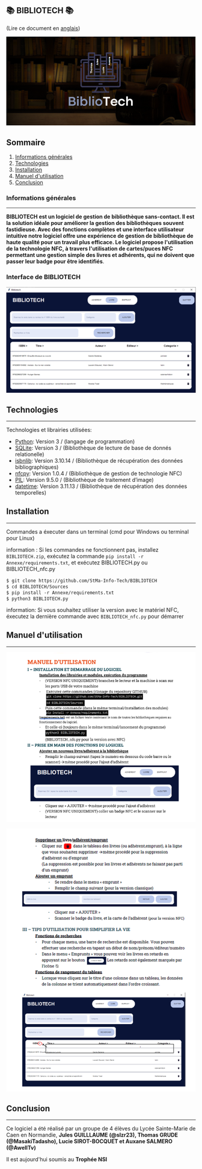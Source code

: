 ## 📚 BIBLIOTECH 📚

(Lire ce document en [anglais](README.md))

<p align="center">
  <img src="https://github.com/StMa-Info-Tech/BIBLIOTECH/blob/main/img_readme/fond.PNG" alt="Sublime's custom image"/>
</p>

## Sommaire
1. [Informations générales](#Informations-générales)
2. [Technologies](#technologies)
3. [Installation](#installation)
4. [Manuel d'utilisation](#Manuel-d'utilisation)
5. [Conclusion](#Conclusion)
### Informations générales
***
**BIBLIOTECH est un logiciel de gestion de bibliothèque sans-contact. Il est la solution idéale pour améliorer la gestion des bibliothèques souvent fastidieuse.
Avec des fonctions complètes et une interface utilisateur intuitive notre logiciel offre une expérience de gestion de bibliothèque de haute qualité pour un travail plus efficace. 
Le logiciel propose l'utilisation de la technologie NFC, à travers l'utilisation de cartes/puces NFC permettant une gestion simple des livres et adhérents, qui ne doivent que passer leur badge pour être identifiés**.
### Interface de BIBLIOTECH
![Image text](https://github.com/StMa-Info-Tech/BIBLIOTECH/blob/main/img_readme/menu_livre.PNG)
## Technologies
***
Technologies et librairies utilisées:
* [Python](https://www.python.org/): Version 3 / (langage de programmation)
* [SQLite](https://docs.python.org/3/library/sqlite3.html): Version 3 / (Bibliothèque de lecture de base de donnés relationelle)
* [isbnlib](https://pypi.org/project/isbnlib/): Version 3.10.14 / (Bibliothèque de récupération des données bibliographiques)
* [nfcpy](https://nfcpy.readthedocs.io/en/latest/): Version 1.0.4 / (Bibliothèque de gestion de technologie NFC)
* [PIL](https://pillow.readthedocs.io/en/stable/): Version 9.5.0 / (Bibliothèque de traitement d’image) 
* [datetime](https://docs.python.org/fr/3/library/datetime.html): Version 3.11.13 / (Bibliothèque de récupération des données temporelles)
## Installation
***
Commandes a éxecuter dans un terminal (cmd pour Windows ou terminal pour Linux) 


information : Si les commandes ne fonctionnent pas, installez ``BIBLIOTECH.zip``, exécutez la commande ``pip install -r Annexe/requirements.txt``, et exécutez BIBLIOTECH.py ou BIBLIOTECH_nfc.py
```
$ git clone https://github.com/StMa-Info-Tech/BIBLIOTECH
$ cd BIBLIOTECH/Sources
$ pip install -r Annexe/requirements.txt
$ python3 BIBLIOTECH.py
```
information: Si vous souhaitez utiliser la version avec le matériel NFC, éxecutez la dernière commande avec ```BIBLIOTECH_nfc.py``` pour démarrer 
## Manuel d'utilisation
***

<p align="center">
  <img src="https://github.com/StMa-Info-Tech/BIBLIOTECH/blob/main/img_readme/Capture.PNG"/>
</p>

<p align="center">
  <img src="https://github.com/StMa-Info-Tech/BIBLIOTECH/blob/main/img_readme/Capture2.PNG"/>
</p>

## Conclusion
***
Ce logiciel a été réalisé par un groupe de 4 élèves du Lycée Sainte-Marie de Caen en Normandie, **Jules GUILLLAUME (@slzr23), Thomas GRUDE (@MasakiTadasho), Lucie SIROT-BOCQUET et Auxane SALMERO (@AwellTv)**

Il est aujourd'hui soumis au **Trophée NSI**
